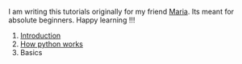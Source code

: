 I am writing this tutorials originally for my friend [Maria](https://github.com/MariaMathew2). Its meant for absolute beginners. Happy learning !!!

1. [Introduction](https://github.com/akhilputhiry/python-for-maria/blob/master/introduction.md)
2. [How python works](https://github.com/akhilputhiry/python-for-maria/blob/master/how-it-works.md)
3. Basics
